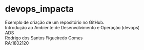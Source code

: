 # devops_impacta
Exemplo de criação de um repositório no GitHub. <br/>
Introdução ao Ambiente de Desenvolvimento e Operação (devops) <br/>
ADS <br/>
Rodrigo dos Santos Figueiredo Gomes <br>
RA:1802120
